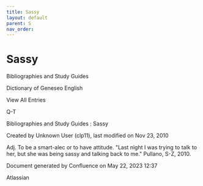 ```yaml
---
title: Sassy
layout: default
parent: S
nav_order:
---
```


# Sassy

Bibliographies and Study Guides

Dictionary of Geneseo English

View All Entries

Q-T

Bibliographies and Study Guides : Sassy

Created by  Unknown User (clp11), last modified on Nov 23, 2010

Adj. To be a smart-alec or to have attitude. &quot;Last night I was trying to talk to her, but she was being sassy and talking back to me.&quot; Pullano, S-Z, 2010.

Document generated by Confluence on May 22, 2023 12:37

Atlassian
